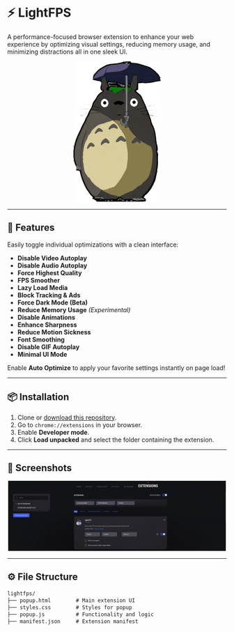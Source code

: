 # ⚡ LightFPS

A performance-focused browser extension to enhance your web experience by optimizing visual settings, reducing memory usage, and minimizing distractions all in one sleek UI.

<p align="center">
  <img src="https://github.com/KloBraticc/LightFPS/blob/main/Icon.png" alt="LightFPS Banner" width="200"/>
</p>

---

## 🚀 Features

Easily toggle individual optimizations with a clean interface:

- **Disable Video Autoplay**
- **Disable Audio Autoplay**
- **Force Highest Quality**
- **FPS Smoother**
- **Lazy Load Media**
- **Block Tracking & Ads**
- **Force Dark Mode (Beta)**
- **Reduce Memory Usage** *(Experimental)*
- **Disable Animations**
- **Enhance Sharpness**
- **Reduce Motion Sickness**
- **Font Smoothing**
- **Disable GIF Autoplay**
- **Minimal UI Mode**

Enable **Auto Optimize** to apply your favorite settings instantly on page load!

---

## 📦 Installation

1. Clone or [download this repository](https://github.com/KloBraticc/LightFPS).
2. Go to `chrome://extensions` in your browser.
3. Enable **Developer mode**.
4. Click **Load unpacked** and select the folder containing the extension.

---

## 📸 Screenshots

<p align="center">
  <img src="https://github.com/KloBraticc/LightFPS/blob/main/Image1.png" alt="LightFPS Banner" width="500"/>
</p>

---

## ⚙️ File Structure

```plaintext
lightfps/
├── popup.html        # Main extension UI
├── styles.css        # Styles for popup
├── popup.js          # Functionality and logic
├── manifest.json     # Extension manifest
